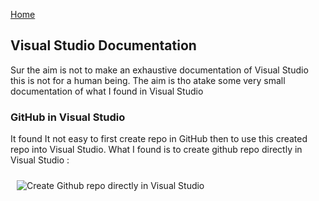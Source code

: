 [Home](https://github.com/mabyre/docs)

## Visual Studio Documentation

Sur the aim is not to make an exhaustive documentation of Visual Studio this is not for a human being. The aim is tho atake some very small documentation of what I found in Visual Studio

### GitHub in Visual Studio

It found It not easy to first create repo in GitHub then to use this created repo into Visual Studio. What I found is to create github repo directly in Visual Studio :

<img style="margin: 10px" src="https://github.com/mabyre/docs/blob/master/WPF/images/2023-01-30_10h47_24.png" alt="Create Github repo directly in Visual Studio" />
